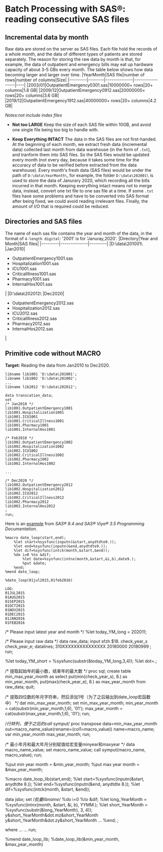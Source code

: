 #  Batch Processing with SAS®: reading consecutive SAS files

## Incremental data by month
Raw data are stored on the server as SAS files. Each file hold the records of a whole month, and the data of different types of patients are stored separately. The reason for storing the raw data by month is that, for example, the data of outpatient and emergency bills may eat up hardware capacity of about 3-5 GBs every month. The table below shows how data becoming larger and larger over time.
|YearMonth|SAS file|number of rows|number of columns|Size|
|---------|--------|--------------|-----------------|----|
|2003/01|OutpatientEmergency0301.sas|10000000+ rows|20+ columns|1.8 GB|
|2009/12|OutpatientEmergency0912.sas|20000000+ rows|20+ columns|3.6 GB|
|2019/12|OutpatientEmergency1912.sas|40000000+ rows|20+ columns|4.2 GB|

*Notes:not include index files*

+ **Not too LARGE** Keep the size of each SAS file within 10GB, and avoid one single file being too big to handle with.

+ **Keep Everything INTACT** The data in the SAS files are not first-handed. At the beginning of each month, we extract fresh data (incremental data) collected last month from data warehouse (in the form of `.txt`), and tranform them into SAS files. So the SAS files would be updated every month (not every day, because it takes some time for the accuracy of data to be verified before extracted from the data warehouse). Every month's fresh data (SAS files) would be under the path of `D:\data\YearMonth\`, for example, the folder `D:\data\202001\` is used to store the data of Janurary 2020, which recording all the bills incurred in that month. Keeping everything intact means not to merge data, instead, convert one txt file to one sas file at a time. If some `.txt` files have some problems and have to be converted into SAS format after being fixed, we could avoid reading irrelevant files. Finally, the amount of I/O that is required could be reduced.
## Directories and SAS files
The name of each sas file contains the year and month of the data, in the format of `4-length digital`: '2001' is for 'Januray,2020'.
|Directory|Year and Month|SAS files|
|---------|--------------|---------|
|D:\data\201001\\ |Jan2010|<ul><li>OutpatientEmergency1001.sas</li><li>Hospitalization1001.sas</li><li>ICU1001.sas</li><li>CriticalIllness1001.sas</li><li>Pharmacy1001.sas</li><li>InternalHos1001.sas</li></ul>|
|D:\data\202012\\ |Dec2020|<ul><li>OutpatientEmergency2012.sas</li><li>Hospitalization2012.sas</li><li>ICU2012.sas</li><li>CriticalIllness2012.sas</li><li>Pharmacy2012.sas</li><li>InternalHos2012.sas</li></ul>|
## Primitive code without MACRO
**Target:** Reading the data from Jan2010 to Dec2020.
```sas
libname lib1001 'D:\data\201001';
libname lib1002 'D:\data\201002';
...
libname lib2012 'D:\data\202012';

data transcation_data;
set
/* Jan2010 */
lib1001.OutpatientEmergency1001
lib1001.Hospitalization1001
lib1001.ICU1001
lib1001.CriticalIllness1001
lib1001.Pharmacy1001
lib1001.InternalHos1001

/* Feb2010 */
lib1002.OutpatientEmergency1002
lib1002.Hospitalization1002
lib1002.ICU1002
lib1002.CriticalIllness1002
lib1002.Pharmacy1002
lib1002.InternalHos1002

...

/* Dec2020 */
lib1002.OutpatientEmergency2012
lib1002.Hospitalization2012
lib1002.ICU2012
lib1002.CriticalIllness2012
lib1002.Pharmacy2012
lib1002.InternalHos2012
;
run;
```
Here is an [example](https://documentation.sas.com/?cdcId=pgmsascdc&cdcVersion=9.4_3.5&docsetId=mcrolref&docsetTarget=n01vuhy8h909xgn16p0x6rddpoj9.htm&locale=en) from *SAS® 9.4 and SAS® Viya® 3.5 Programming Documentation*. 

```sas
%macro date_loop(start,end);
    %let start=%sysfunc(inputn(&start,anydtdte9.));
    %let end=%sysfunc(inputn(&end,anydtdte9.));
    %let dif=%sysfunc(intck(month,&start,&end));
    %do i=0 %to &dif;
        %let date=%sysfunc(intnx(month,&start,&i,b),date9.);
        %put &date;
    %end;
%mend date_loop;

%date_loop(01jul2015,01feb2016)
```

    LOG:
    01JUL2015
    01AUG2015
    01SEP2015
    01OCT2015
    01NOV2015
    01DEC2015
    01JAN2016
    01FEB2016

/* Please input latest year and month */
%let today_YM_long = 202011;

/* Please input raw data */
data raw_data;
input sfzh $18. check_year_s check_year_e;
datalines;
310XXXXXXXXXXXXXXX 20180000 20180999
;
run;

%let today_YM_short = %sysfunc(substr(&today_YM_long,3,4));
%let dot=.;

/* 提取起始年的最小数，结束年的最大数 */
proc sql;
    create table min_max_year_month as
    select put(min(check_year_s), 8.) as min_year_month,
           put(max(check_year_e), 8.) as max_year_month
    from raw_data;
quit;

/* 提取四位数的年月字符串，然后添加1号（为了之后输出到date_loop宏函数中） */
dat min_max_year_month;
    set min_max_year_month;
    min_year_month = cat(substr(min_year_month,1,6), '01');
    max_year_month = cat(substr(max_year_month,1,6), '01');
run;

/*行转列，便于之后的call symput*/
proc transpose data=min_max_year_month
    out=macro_name_value(rename=(col1=macro_value))
    name=macro_name;
    var min_year_month max_year_month;
run;

/* 最小年月和最大年月分别赋值给宏变量minyear和maxyear */
data macro_name_value;
    set macro_name_value;
    call symput(macro_name, macro_value);
run;

%put min year month = &min_year_month;
%put max year month = &max_year_month;


%macro date_loop_lib(start,end);
%let start=%sysfunc(inputn(&start, anydtdte 8.));
%let end=%sysfunc(inputn(&end, anydtdte 8.));
%let dif=%sysfunc(intck(month, &start, &end));

data jsbx; set
/*批量libname*/
%do i=0 %to &dif;
%let long_YearMonth = %sysfunc(intnx(month, &start, &i, b), YYMM.);
%let short_YearMonth = %sysfunc(substr(&long_YearMonth), 3, 4));
y&short_YearMonth&dot.mz&short_YearMonth
y&short_YearMonth&dot.zy&short_YearMonth
...
%end;
;

where ...
...
run;

%mend date_loop_lib;
%date_loop_lib(&min_year_month, &max_year_month)




